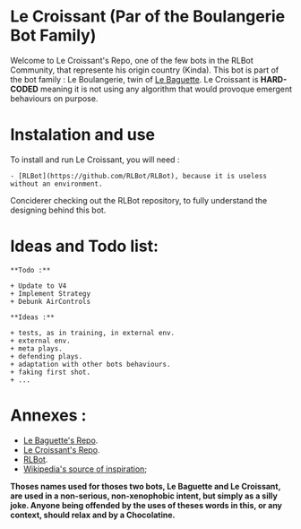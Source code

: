 # Le Croissant (Par of the Boulangerie Bot Family)

Welcome to Le Croissant's Repo, one of the few bots in the RLBot Community, that represente his origin country (Kinda). This bot is part of the bot family : Le Boulangerie, twin of [Le Baguette](https://github.com/inXS212/Le_Baguette). Le Croissant is **HARD-CODED** meaning it is not using any algorithm that would provoque emergent behaviours on purpose.

# Instalation and use

To install and run Le Croissant, you will need :

	- [RLBot](https://github.com/RLBot/RLBot), because it is useless without an environment.

Conciderer checking out the RLBot repository, to fully understand the designing behind this bot.

# Ideas and Todo list:

	**Todo :**

	+ Update to V4
	+ Implement Strategy
	+ Debunk AirControls

	**Ideas :**

	+ tests, as in training, in external env.
	+ external env.
	+ meta plays.
	+ defending plays.
	+ adaptation with other bots behaviours.
	+ faking first shot.
	+ ...

# Annexes :

+ [Le Baguette's Repo](https://github.com/inXS212/Le_Baguette).
+ [Le Croissant's Repo](https://github.com/inXS212/Le_Croissant).
+ [RLBot](https://github.com/RLBot/RLBot).
+ [Wikipedia's source of inspiration](https://en.wikipedia.org/wiki/Croissant);

__Thoses names used for thoses two bots, Le Baguette and Le Croissant, are used in a non-serious, non-xenophobic intent, but simply as a silly joke. Anyone being offended by the uses of theses words in this, or any context, should relax and by a Chocolatine.__